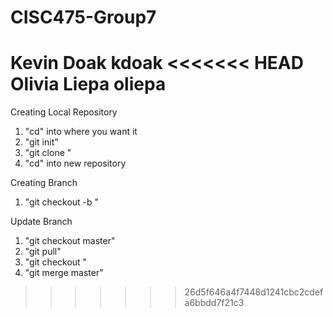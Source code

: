 # CISC475-Group7
Kevin Doak kdoak
<<<<<<< HEAD
Olivia Liepa oliepa
=======

Creating Local Repository
1) "cd" into where you want it
2) "git init"
3) "git clone <repository link from github>"
4) "cd" into new repository 

Creating Branch
1) "git checkout -b <new branch>"

Update Branch
1) "git checkout master"
2) "git pull"
3) "git checkout <your branch>"
4) "git merge master"
>>>>>>> 26d5f646a4f7448d1241cbc2cdefa6bbdd7f21c3

